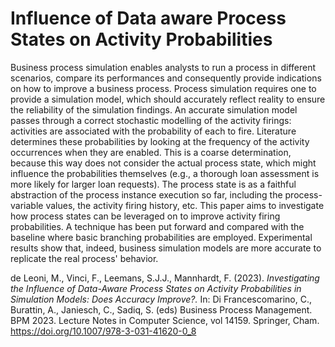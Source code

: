 # Influence of Data aware Process States on Activity Probabilities

Business process simulation enables analysts to run a process in different scenarios, compare its performances and consequently provide indications on how to improve a business process. Process simulation requires one to provide a simulation model, which should accurately reflect reality to ensure the reliability of the simulation findings. An accurate simulation model passes through a correct stochastic modelling of the activity firings: activities are associated with the probability of each to fire. Literature determines these probabilities by looking at the frequency of the activity occurrences when they are enabled. This is a coarse determination, because this way does not consider the actual process state, which might influence the probabilities themselves (e.g., a thorough loan assessment is more likely for larger loan requests). The process state is as a faithful abstraction of the process instance execution so far, including the process-variable values, the activity firing history, etc. This paper aims to investigate how process states can be leveraged on to improve activity firing probabilities. A technique has been put forward and compared with the baseline where basic branching probabilities are employed. Experimental results show that, indeed, business simulation models are more accurate to replicate the real process' behavior.

de Leoni, M., Vinci, F., Leemans, S.J.J., Mannhardt, F. (2023). <i>Investigating the Influence of Data-Aware Process States on Activity Probabilities in Simulation Models: Does Accuracy Improve?.</i> In: Di Francescomarino, C., Burattin, A., Janiesch, C., Sadiq, S. (eds) Business Process Management. BPM 2023. Lecture Notes in Computer Science, vol 14159. Springer, Cham. <a href="url">https://doi.org/10.1007/978-3-031-41620-0_8</a>
